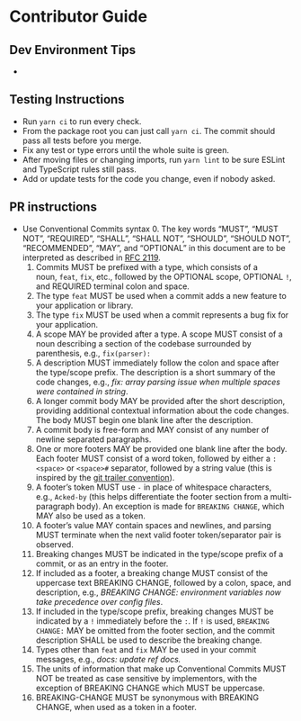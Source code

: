 # Contributor Guide

## Dev Environment Tips
- 

## Testing Instructions
- Run `yarn ci` to run every check.
- From the package root you can just call `yarn ci`. The commit should pass all tests before you merge.
- Fix any test or type errors until the whole suite is green.
- After moving files or changing imports, run `yarn lint` to be sure ESLint and TypeScript rules still pass.
- Add or update tests for the code you change, even if nobody asked.

## PR instructions
- Use Conventional Commits syntax
  0.  The key words “MUST”, “MUST NOT”, “REQUIRED”, “SHALL”, “SHALL NOT”, “SHOULD”, “SHOULD NOT”, “RECOMMENDED”, “MAY”, and “OPTIONAL” in this document are to be interpreted as described in [RFC 2119](https://www.ietf.org/rfc/rfc2119.txt).
  1.  Commits MUST be prefixed with a type, which consists of a noun, `feat`, `fix`, etc., followed by the OPTIONAL scope, OPTIONAL `!`, and REQUIRED terminal colon and space.
  2.  The type `feat` MUST be used when a commit adds a new feature to your application or library.
  3.  The type `fix` MUST be used when a commit represents a bug fix for your application.
  4.  A scope MAY be provided after a type. A scope MUST consist of a noun describing a section of the codebase surrounded by parenthesis, e.g., `fix(parser):`
  5.  A description MUST immediately follow the colon and space after the type/scope prefix. The description is a short summary of the code changes, e.g., _fix: array parsing issue when multiple spaces were contained in string_.
  6.  A longer commit body MAY be provided after the short description, providing additional contextual information about the code changes. The body MUST begin one blank line after the description.
  7.  A commit body is free-form and MAY consist of any number of newline separated paragraphs.
  8.  One or more footers MAY be provided one blank line after the body. Each footer MUST consist of a word token, followed by either a `:<space>` or `<space>#` separator, followed by a string value (this is inspired by the [git trailer convention](https://git-scm.com/docs/git-interpret-trailers)).
  9.  A footer’s token MUST use `-` in place of whitespace characters, e.g., `Acked-by` (this helps differentiate the footer section from a multi-paragraph body). An exception is made for `BREAKING CHANGE`, which MAY also be used as a token.
  10.  A footer’s value MAY contain spaces and newlines, and parsing MUST terminate when the next valid footer token/separator pair is observed.
  11.  Breaking changes MUST be indicated in the type/scope prefix of a commit, or as an entry in the footer.
  12.  If included as a footer, a breaking change MUST consist of the uppercase text BREAKING CHANGE, followed by a colon, space, and description, e.g., _BREAKING CHANGE: environment variables now take precedence over config files_.
  13.  If included in the type/scope prefix, breaking changes MUST be indicated by a `!` immediately before the `:`. If `!` is used, `BREAKING CHANGE:` MAY be omitted from the footer section, and the commit description SHALL be used to describe the breaking change.
  14.  Types other than `feat` and `fix` MAY be used in your commit messages, e.g., _docs: update ref docs._
  15.  The units of information that make up Conventional Commits MUST NOT be treated as case sensitive by implementors, with the exception of BREAKING CHANGE which MUST be uppercase.
  16.  BREAKING-CHANGE MUST be synonymous with BREAKING CHANGE, when used as a token in a footer.
